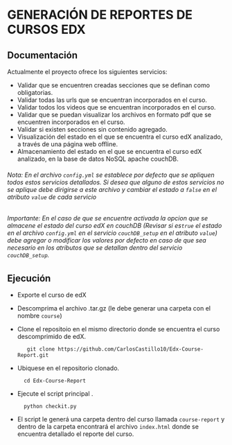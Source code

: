 # GENERACIÓN DE REPORTES DE CURSOS EDX
## Documentación
Actualmente el proyecto ofrece los siguientes servicios:
* Validar que se encuentren creadas secciones que se definan como obligatorias.
* Validar todas las urls que se encuentran incorporados en el curso.
* Validar todos los videos que se encuentran incorporados en el curso.
* Validar que se puedan visualizar los archivos en formato pdf que se encuentren incorporados en el curso.
* Validar si existen secciones sin contenido agregado.
* Visualización del estado en el que se encuentra el curso edX analizado, a través de una página web offline.
* Almacenamiento del estado en el que se encuentra el curso edX analizado, en la  base de datos NoSQL apache couchDB.

###### Nota: En el archivo ```config.yml``` se establece por defecto que se apliquen todos estos servicios detallados. Si desea que alguno de estos servicios no se aplique debe dirigirse a este archivo y cambiar el estado a ```false``` en el atributo ```value``` de cada servicio

###### Importante: En el caso de que se encuentre activada la opcion que se almacene el estado del curso edX en couchDB (Revisar si es```true``` el estado en el archivo ```config.yml``` en el servicio ```couchDB_setup``` en el atributo ```value```) debe agregar o modificar los valores por defecto en caso de que sea necesario en los atributos que se detallan dentro del servicio ```couchDB_setup```.

## Ejecución
* Exporte el curso de edX
* Descomprima el archivo .tar.gz (le debe generar una carpeta con el nombre ```course```)
* Clone el repositoio en el mismo directorio donde se encuentra el curso descomprimido de edX.   

		 git clone https://github.com/CarlosCastillo10/Edx-Course-Report.git
* Ubiquese en el repositorio clonado.

		cd Edx-Course-Report
* Ejecute el script principal .

		python checkit.py
	
* El script le generá una carpeta dentro del curso llamada ```course-report``` y dentro de la carpeta encontrará el archivo ``index.html`` donde se encuentra detallado el reporte del curso.
